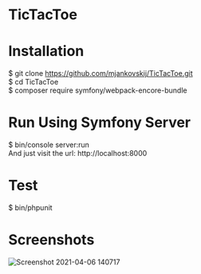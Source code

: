 # TicTacToe
  
# Installation  
$ git clone https://github.com/mjankovskij/TicTacToe.git  
$ cd TicTacToe  
$ composer require symfony/webpack-encore-bundle  
  
# Run Using Symfony Server  
$ bin/console server:run  
And just visit the url: http://localhost:8000  
  
# Test  
$ bin/phpunit  

# Screenshots
![Screenshot 2021-04-06 140717](https://user-images.githubusercontent.com/70883106/113702127-c57c5580-96e1-11eb-8081-225f72d5516a.jpg)
